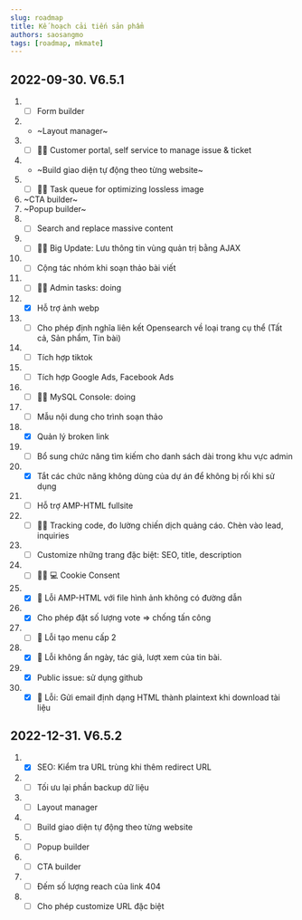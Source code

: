 ```yaml
---
slug: roadmap
title: Kế hoạch cải tiến sản phẩm
authors: saosangmo
tags: [roadmap, mkmate]
---
```

## 2022-09-30. V6.5.1
1. - [ ] Form builder
2. - ~Layout manager~
3. - [ ] 🐱‍💻 Customer portal, self service to manage issue & ticket
4. - ~Build giao diện tự động theo từng website~
5. - [ ] 🐱‍💻 Task queue for optimizing lossless image
6. ~CTA builder~
7. ~Popup builder~
8. - [ ] Search and replace massive content
9. - [ ] 🏊‍♂️ Big Update: Lưu thông tin vùng quản trị bằng AJAX
10. - [ ] Cộng tác nhóm khi soạn thảo bài viết
11. - [ ] 🏊‍♂️ Admin tasks: doing
12. - [x] Hỗ trợ ảnh webp
13. - [ ] Cho phép định nghĩa liên kết Opensearch về loại trang cụ thể (Tất cả, Sản phẩm, Tin bài)
14. - [ ] Tích hợp tiktok
15. - [ ] Tích hợp Google Ads, Facebook Ads
16. - [ ] 🐱‍💻 MySQL Console: doing
17. - [ ] Mẫu nội dung cho trình soạn thảo
18. - [x] Quản lý broken link
19. - [ ] Bổ sung chức năng tìm kiếm cho danh sách dài trong khu vực admin
20. - [x] Tắt các chức năng không dùng của dự án để không bị rối khi sử dụng
21. - [ ] Hỗ trợ AMP-HTML fullsite
22. - [ ] 🥷🏽 Tracking code, đo lường chiến dịch quảng cáo. Chèn vào lead, inquiries
23. - [ ] Customize những trang đặc biệt: SEO, title, description
24. - [ ] 🥷🏽 💻 Cookie Consent 
25. - [x] 🐞 Lỗi AMP-HTML với file hình ảnh không có đường dẫn
26. - [x] Cho phép đặt số lượng vote => chống tấn công
27. - [ ] 🐞 Lỗi tạo menu cấp 2
28. - [x] 🐞 Lỗi không ẩn ngày, tác giả, lượt xem của tin bài.
29. - [x] Public issue: sử dụng github
30. - [x] 🐞 Lỗi: Gửi email định dạng HTML thành plaintext khi download tài liệu

## 2022-12-31. V6.5.2
1. - [x] SEO: Kiểm tra URL trùng khi thêm redirect URL
2. - [ ] Tối ưu lại phần backup dữ liệu
3. - [ ] Layout manager
4. - [ ] Build giao diện tự động theo từng website
5. - [ ] Popup builder
6. - [ ] CTA builder
7. - [ ] Đếm số lượng reach của link 404
8. - [ ] Cho phép customize URL đặc biệt
